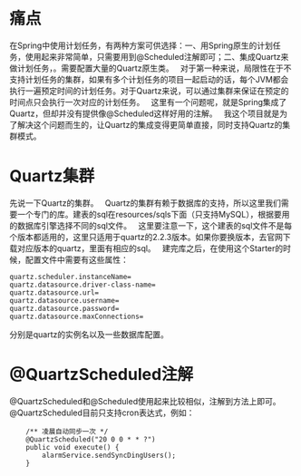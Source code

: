 
# 痛点  
在Spring中使用计划任务，有两种方案可供选择：一、用Spring原生的计划任务，使用起来非常简单，只需要用到@Scheduled注解即可；二、集成Quartz来做计划任务，。需要配置大量的Quartz原生类。  
对于第一种来说，局限性在于不支持计划任务的集群，如果有多个计划任务的项目一起启动的话，每个JVM都会执行一遍预定时间的计划任务。对于Quartz来说，可以通过集群来保证在预定的时间点只会执行一次对应的计划任务。  
这里有一个问题呢，就是Spring集成了Quartz，但却并没有提供像@Scheduled这样好用的注解。  
我这个项目就是为了解决这个问题而生的，让Quartz的集成变得更简单直接，同时支持Quartz的集群模式。

# Quartz集群
先说一下Quartz的集群。  
Quartz的集群有赖于数据库的支持，所以这里我们需要一个专门的库。建表的sql在resources/sqls下面（只支持MySQL），根据要用的数据库引擎选择不同的sql文件。  
这里要注意一下，这个建表的sql文件不是每个版本都适用的，这里只适用于quartz的2.2.3版本。如果你要换版本，去官网下载对应版本的quartz，里面有相应的sql。  
建完库之后，在使用这个Starter的时候，配置文件中需要有这些属性：
```
quartz.scheduler.instanceName=
quartz.datasource.driver-class-name=
quartz.datasource.url=
quartz.datasource.username=
quartz.datasource.password=
quartz.datasource.maxConnections=
```
分别是quartz的实例名以及一些数据库配置。

# @QuartzScheduled注解
@QuartzScheduled和@Scheduled使用起来比较相似，注解到方法上即可。  
@QuartzScheduled目前只支持cron表达式，例如：
```
    /** 凌晨自动同步一次 */
    @QuartzScheduled("20 0 0 * * ?")
    public void execute() {
        alarmService.sendSyncDingUsers();
    }
```

